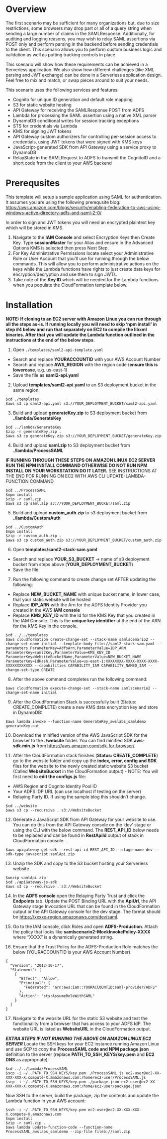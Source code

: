 # Overview
The first scenario may be sufficient for many organizations but, due to size restrictions, some browsers may drop part or all of a query string when sending a large number of claims in the SAMLResponse. Additionally, for auditing and logging reasons, you may wish to relay SAML assertions via POST only and perform parsing in the backend before sending credentials to the client. This scenario allows you to perform custom business logic and validation as well as putting tracking controls in place. 

This scenario will show how these requirements can be achieved in a Serverless application. We also show how different challenges (like XML parsing and JWT exchange) can be done in a Serverless application design. Feel free to mix and match, or swap pieces around to suit your needs.

This scenario uses the following services and features:
- Cognito for unique ID generation and default role mapping
- S3 for static website hosting
- API Gateway for receiving the SAMLResponse POST from ADFS
- Lambda for processing the SAML assertion using a native XML parser 
- DynamoDB conditional writes for session tracking exceptions
- STS for credentials via Lambda
- KMS for signing JWT tokens
- API Gateway custom authorizers for controlling per-session access to credentials, using JWT tokens that were signed with KMS keys
- JavaScript-generated SDK from API Gateway using a service proxy to DynamoDB
- RelayState in the SAMLRequest to ADFS to transmit the CognitoID and a short code from the client to your AWS backend


# Prerequsites
This template will setup a sample application using SAML for authentication. It assumes you are using the following prerequsite blog: https://aws.amazon.com/blogs/security/enabling-federation-to-aws-using-windows-active-directory-adfs-and-saml-2-0/

In order to sign and JWT tokens you will need an encrypted plaintext key which will be stored in KMS.
 
1. Navigate to the **IAM Console** and select Encryption Keys then Create Key. Type **sessionMaster** for your Alias and ensure in the Advanced Options KMS is selected then press Next Step. 
2. For Key Administrative Permissions locate select your Administrative Role or User Account that you'll use for running through the below commands. This will allow you to perform administrative actions on the keys while the Lambda functions have rights to just create data keys for encryption/decryption and use them to sign JWTs. 
3. Take note of the **Key ID** which will be needed for the Lambda functions when you populate the CloudFormation template below.

# Installation

**NOTE: If cloning to an EC2 server with Amazon Linux you can run through all the steps as-is. If running locally you will need to skip ‘npm install’ in step #4 below and run that separately on EC2 to compile the libxml binaries. After that you will update the Lambda function outlined in the instructions at the end of the below steps.**

1. Open `./templates/saml2-api-template.yaml`

- Search and replace **YOURACCOUNTID** with your AWS Account Number
- Search and replace **AWS_REGION** with the region code (**ensure this is lowercase**, e.g. us-east-1)
- Save the file as **saml2-api.yaml**


2. Upload **templates/saml2-api.yaml** to an S3 deployment bucket in the same region

```
$cd ./templates
$aws s3 cp saml2-api.yaml s3://YOUR_DEPLOYMENT_BUCKET/saml2-api.yaml
```

3. Build and upload **generateKey.zip** to S3 deployment bucket from **./lambda/GenerateKey**

```
$cd ../lambda/GenerateKey
$zip -r generateKey.zip .
$aws s3 cp generateKey.zip s3://YOUR_DEPLOYMENT_BUCKET/generateKey.zip
```

4. Build and upload **saml.zip** to S3 deployment bucket from **./lambda/ProcessSAML**

**IF RUNNING THROUGH THESE STEPS ON AMAZON LINUX EC2 SERVER RUN THE NPM INSTALL COMMAND OTHERWISE DO NOT RUN NPM INSTALL ON YOUR WORKSTATION DO IT LATER.** SEE INSTRUCTIONS AT THE END FOR RUNNING ON EC2 WITH AWS CLI UPDATE-LAMBDA-FUNCTION COMMAND

```
$cd ../ProcessSAML
$npm install
$zip -r saml.zip .
$aws s3 cp saml.zip s3://YOUR_DEPLOYMENT_BUCKET/saml.zip
```

5. Build and upload **custom_auth.zip** to s3 deployment bucket from **./lambda/CustomAuth**

```
$cd ../CustomAuth
$npm install
$zip -r custom_auth.zip .
$aws s3 cp custom_auth.zip s3://YOUR_DEPLOYMENT_BUCKET/custom_auth.zip
```

6. Open **templates/saml2-stack-sam.yaml**
- Search and replace **YOUR_S3_BUCKET** -> name of s3 deployment bucket from steps above (**YOUR_DEPLOYMENT_BUCKET**)
- Save the file

7. Run the following command to create change set AFTER updating the following:
- Replace **NEW_BUCKET_NAME** with unique bucket name, in lower case, that your static website will be hosted
- Replace **IDP_ARN** with the Arn for the ADFS Identity Provider you created in the AWS **IAM console**
- Replace **KMS_KEY_ID** with the Id for the KMS Key that you created in the IAM Console. This is the **unique key identifier** at the end of the ARN for the KMS Key in the console.

```
$cd ../../templates
$aws cloudformation create-change-set --stack-name samlscenario2 --change-set-name initial --template-body file://saml2-stack-sam.yaml --parameters ParameterKey=AdfsArn,ParameterValue=IDP_ARN ParameterKey=saml2Key,ParameterValue=KMS_KEY_ID ParameterKey=WebsiteBucketName,ParameterValue=NEW_BUCKET_NAME ParameterKey=IdHash,ParameterValue=us-east-1:XXXXXXXX-XXXX-XXXX-XXXX-XXXXXXXXXXXX --capabilities CAPABILITY_IAM CAPABILITY_NAMED_IAM --change-set-type CREATE
```

8. After the above command completes run the following command:

```
$aws cloudformation execute-change-set --stack-name samlscenario2 --change-set-name initial
```

9. After the CloudFormation Stack is successfully built (Status: CREATE_COMPLETE) create a new KMS data encryption key and store in DynamoDB:

```
$aws lambda invoke --function-name GenerateKey_awslabs_samldemo generateKey.out
```

10. Download the minified version of the AWS JavaScript SDK for the browser to the **./website** folder. You can find minified SDK **aws-sdk.min.js** from https://aws.amazon.com/sdk-for-browser/.

11. After the CloudFormation stack finishes (**Status: CREATE_COMPLETE**) go to the website folder and copy up the **index, error, config and SDK** files for the website to the newly created static website S3 bucket (Called **WebsiteBucket** in the CloudFormation output) - NOTE: You will first need to **edit the configs.js** file:
- AWS Region and Cognito Identity Pool ID
- Your ADFS IDP URL (can use localhost if testing on the server)
- Relaying Party ID. If using the sample blog this shouldn’t change.

```
$cd ../website
$aws s3 cp --recursive . s3://WebsiteBucket 
```

12.  Generate a JavaScript SDK from API Gateway for your website to use. You can do this from the API Gateway console on the ‘dev’ stage or using the CLI with the below command. The **REST_API_ID** below needs to be replaced and can be found in **RestApiId** output of stack in CloudFormation console:

```
$aws apigateway get-sdk --rest-api-id REST_API_ID --stage-name dev --sdk-type javascript samlApi.zip
```

13. Unzip the SDK and copy to the S3 bucket hosting your Serverless website

```
$unzip samlApi.zip
$cd ./apiGateway-js-sdk
$aws s3 cp --recursive . s3://WebsiteBucket
```

14. In the **ADFS console** open the Relaying Party Trust and click the **Endpoints** tab. Update the POST Binding URL with the **ApiUrl**, the API Gateway stage Invocation URL that can be found in the CloudFormation output or the API Gateway console for the dev stage. The format should be https://xxxxx-region.amazonaws.com/dev/saml.

15. Go to the IAM console, click Roles and open **ADFS-Production**. Attach the policy that looks like **samlscenario2-MockInvokePolicy-XXXX** where “XXXX” is a dynamically generated string.

16. Ensure that the Trust Policy for the ADFS-Production Role matches the below (YOURACCOUNTID is your AWS Account Number).

```
{
  "Version": "2012-10-17",
  "Statement": [
    {
      "Effect": "Allow",
      "Principal": {
        "Federated": "arn:aws:iam::YOURACCOUNTID:saml-provider/ADFS"
      },
      "Action": "sts:AssumeRoleWithSAML"
    }
  ]
}
```

17. Navigate to the website URL for the static S3 website and test the functionality from a browser that has access to your ADFS IdP. The website URL is listed as **WebsiteURL** in the CloudFormation output.

***EXTRA STEPS IF NOT RUNNING THE ABOVE ON AMAZON LINUX EC2 SERVER***
Locate the SSH keys for your EC2 instance running Amazon Linux and use SCP to copy the **ProcessSAML code and NPM package.json** definition to the server (replace **PATH_TO_SSH_KEYS/key.pem** and **EC2 DNS** as appropriate):

```
$cd ../../lambda/ProcessSAML
$scp -i ~/..PATH_TO_SSH_KEYS/key.pem ./ProcessSAML.js ec2-user@ec2-XX-XXX-XXX-X.compute-X.amazonaws.com:/home/ec2-user/ProcessSAML.js
$scp -i ~/..PATH_TO_SSH_KEYS/key.pem ./package.json ec2-user@ec2-XX-XXX-XXX-X.compute-X.amazonaws.com:/home/ec2-user/package.json
```

Now SSH to the server, build the package, zip the contents and update the Lambda function in your AWS account:

```
$ssh -i ~/..PATH_TO_SSH_KEYS/key.pem ec2-user@ec2-XX-XXX-XXX-X.compute-X.amazonaws.com
$npm install
$zip -r saml.zip .
$aws lambda update-function-code --function-name ProcessSAML_awslabs_samldemo --zip-file fileb://saml.zip
```





